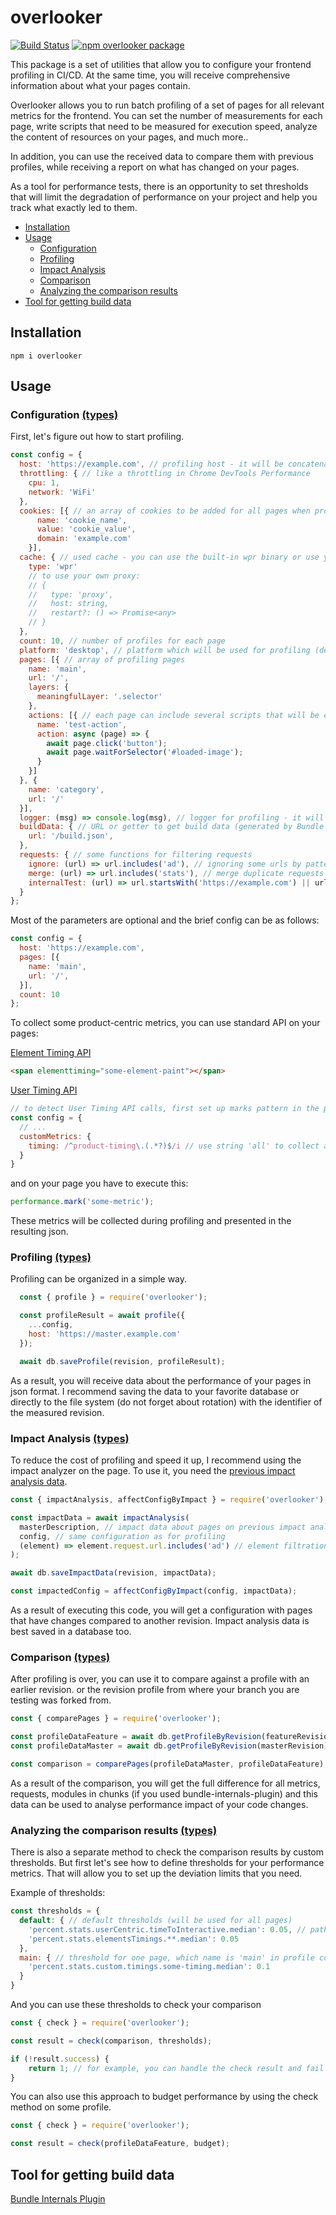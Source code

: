 # overlooker

[![Build Status](https://travis-ci.com/overlookerjs/overlooker.svg?branch=master)](https://travis-ci.com/overlookerjs/overlooker) [![npm overlooker package](https://img.shields.io/npm/v/overlooker)](https://www.npmjs.com/package/overlooker)


This package is a set of utilities that allow you to configure your frontend profiling in CI/CD.
At the same time, you will receive comprehensive information about what your pages contain.

Overlooker allows you to run batch profiling of a set of pages for all relevant metrics for the frontend. 
You can set the number of measurements for each page, 
write scripts that need to be measured for execution speed, 
analyze the content of resources on your pages, and much more..

In addition, you can use the received data to compare them with previous profiles, 
while receiving a report on what has changed on your pages.

As a tool for performance tests, there is an opportunity to set thresholds 
that will limit the degradation of performance on your project and help you track what exactly led to them.

* [Installation](#installation)
* [Usage](#usage)
  * [Configuration](#configuration-types)
  * [Profiling](#profiling-types)
  * [Impact Analysis](#impact-analysis-types)
  * [Comparison](#comparison-types)
  * [Analyzing the comparison results](#analyzing-the-comparison-results-types)
* [Tool for getting build data](#tool-for-getting-build-data)
  
## Installation
```
npm i overlooker
```
## Usage

### Configuration [(types)](https://github.com/overlookerjs/overlooker/blob/master/src/types.d.ts#L321)
First, let's figure out how to start profiling.
```js
const config = {
  host: 'https://example.com', // profiling host - it will be concatenated for urls of all pages
  throttling: { // like a throttling in Chrome DevTools Performance
    cpu: 1,
    network: 'WiFi'
  },
  cookies: [{ // an array of cookies to be added for all pages when profiling
      name: 'cookie_name',
      value: 'cookie_value',
      domain: 'example.com'
    }],
  cache: { // used cache - you can use the built-in wpr binary or use your own proxy
    type: 'wpr'
    // to use your own proxy:
    // {
    //   type: 'proxy',
    //   host: string,
    //   restart?: () => Promise<any>
    // }
  },
  count: 10, // number of profiles for each page
  platform: 'desktop', // platform which will be used for profiling (desktop|mobile)
  pages: [{ // array of profiling pages
    name: 'main',
    url: '/',
    layers: {
      meaningfulLayer: '.selector'
    },
    actions: [{ // each page can include several scripts that will be executed after the page is loaded
      name: 'test-action',
      action: async (page) => {
        await page.click('button');
        await page.waitForSelector('#loaded-image');
      }
    }]
  }, {
    name: 'category',
    url: '/'
  }],
  logger: (msg) => console.log(msg), // logger for profiling - it will receive messages during the profiling process
  buildData: { // URL or getter to get build data (generated by Bundle Internals Plugin) to assemble complete profiling data
    url: '/build.json',
  },
  requests: { // some functions for filtering requests
    ignore: (url) => url.includes('ad'), // ignoring some urls by pattern
    merge: (url) => url.includes('stats'), // merge duplicate requests
    internalTest: (url) => url.startsWith('https://example.com') || url.startsWith('https://example.io'), // pattern for detecting internal resources
  }
};
```

Most of the parameters are optional and the brief config can be as follows:
```js
const config = {
  host: 'https://example.com',
  pages: [{
    name: 'main',
    url: '/',
  }],
  count: 10
};
```

To collect some product-centric metrics, you can use standard API on your pages:

[Element Timing API](https://wicg.github.io/element-timing/)
```html
<span elementtiming="some-element-paint"></span>
```
[User Timing API](https://developer.mozilla.org/en-US/docs/Web/API/User_Timing_API) 
```js
// to detect User Timing API calls, first set up marks pattern in the profiling configuration
const config = {
  // ...
  customMetrics: {
    timing: /^product-timing\.(.*?)$/i // use string 'all' to collect all timings
  }
}
```
and on your page you have to execute this:
```js
performance.mark('some-metric');
```


These metrics will be collected during profiling and presented in the resulting json.

### Profiling [(types)](https://github.com/overlookerjs/overlooker/blob/master/src/types.d.ts#L2)
Profiling can be organized in a simple way.
```js
  const { profile } = require('overlooker');

  const profileResult = await profile({
    ...config,
    host: 'https://master.example.com'
  });

  await db.saveProfile(revision, profileResult);
```
As a result, you will receive data about the performance of your pages in json format.
I recommend saving the data to your favorite database or directly to the file system (do not forget about rotation) with the identifier of the measured revision.

### Impact Analysis [(types)](https://github.com/overlookerjs/overlooker/blob/master/src/types.d.ts#L415)
To reduce the cost of profiling and speed it up, I recommend using the impact analyzer on the page.
To use it, you need the [previous impact analysis data](https://github.com/overlookerjs/overlooker/blob/master/src/types.d.ts#L406).
```js
const { impactAnalysis, affectConfigByImpact } = require('overlooker');

const impactData = await impactAnalysis(
  masterDescription, // impact data about pages on previous impact analysis
  config, // same configuration as for profiling 
  (element) => element.request.url.includes('ad') // element filtration for collecting stable impact data (for example, you can filter dynamic ad urls) 
);

await db.saveImpactData(revision, impactData);

const impactedConfig = affectConfigByImpact(config, impactData);

```
As a result of executing this code, you will get a configuration with pages that have changes compared to another revision.
Impact analysis data is best saved in a database too.


### Comparison [(types)](https://github.com/overlookerjs/overlooker/blob/master/src/types.d.ts#L224)
After profiling is over, you can use it to compare against a profile with an earlier revision.
or the revision profile from where your branch you are testing was forked from.
```js
const { comparePages } = require('overlooker');

const profileDataFeature = await db.getProfileByRevision(featureRevision);
const profileDataMaster = await db.getProfileByRevision(masterRevision);

const comparison = comparePages(profileDataMaster, profileDataFeature);
```
As a result of the comparison, you will get the full difference for all metrics,
requests, modules in chunks (if you used bundle-internals-plugin) and this data 
can be used to analyse performance impact of your code changes.

### Analyzing the comparison results  [(types)](https://github.com/overlookerjs/overlooker/blob/master/src/types.d.ts#L283)
There is also a separate method to check the comparison results by custom thresholds. 
But first let's see how to define thresholds for your performance metrics.
That will allow you to set up the deviation limits that you need.

Example of thresholds:
```js
const thresholds = {
  default: { // default thresholds (will be used for all pages)
    'percent.stats.userCentric.timeToInteractive.median': 0.05, // path for value in comparison object and limit for deviation
    'percent.stats.elementsTimings.**.median': 0.05
  },
  main: { // threshold for one page, which name is 'main' in profile configuration
    'percent.stats.custom.timings.some-timing.median': 0.1
  }
}
```

And you can use these thresholds to check your comparison
```js
const { check } = require('overlooker');

const result = check(comparison, thresholds);

if (!result.success) {
    return 1; // for example, you can handle the check result and fail the build
}
```

You can also use this approach to budget performance by using the check method
on some profile.
```js
const { check } = require('overlooker');

const result = check(profileDataFeature, budget);
```

## Tool for getting build data
[Bundle Internals Plugin](https://github.com/smelukov/bundle-internals)
